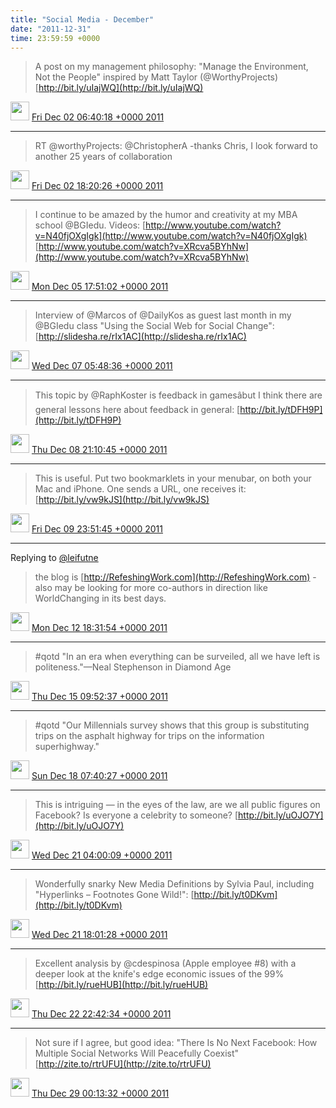 ```yaml
---    
title: "Social Media - December"
date: "2011-12-31"
time: 23:59:59 +0000
---
```


> A post on my management philosophy: "Manage the Environment, Not the People" inspired by Matt Taylor (@WorthyProjects) [http://bit.ly/uIajWQ](http://bit.ly/uIajWQ)

<img src="{{ site.url }}{{ site.baseurl }}/assets/images/media/tweet.ico" width="30" /> [Fri Dec 02 06:40:18 +0000 2011](https://twitter.com/ChristopherA/status/142493272496013312)

----

> RT @worthyProjects: @ChristopherA -thanks Chris, I look forward to another 25 years of collaboration

<img src="{{ site.url }}{{ site.baseurl }}/assets/images/media/tweet.ico" width="30" /> [Fri Dec 02 18:20:26 +0000 2011](https://twitter.com/ChristopherA/status/142669467372097536)

----

> I continue to be amazed by the humor and creativity at my MBA school @BGIedu. Videos: [http://www.youtube.com/watch?v=N40fjOXgIgk](http://www.youtube.com/watch?v=N40fjOXgIgk) [http://www.youtube.com/watch?v=XRcva5BYhNw](http://www.youtube.com/watch?v=XRcva5BYhNw)

<img src="{{ site.url }}{{ site.baseurl }}/assets/images/media/tweet.ico" width="30" /> [Mon Dec 05 17:51:02 +0000 2011](https://twitter.com/ChristopherA/status/143749233785311234)

----

> Interview of @Marcos of @DailyKos as guest last month in my @BGIedu class "Using the Social Web for Social Change": [http://slidesha.re/rIx1AC](http://slidesha.re/rIx1AC)

<img src="{{ site.url }}{{ site.baseurl }}/assets/images/media/tweet.ico" width="30" /> [Wed Dec 07 05:48:36 +0000 2011](https://twitter.com/ChristopherA/status/144292202644905984)

----

> This topic by @RaphKoster is feedback in gamesâbut I think there are general lessons here about feedback in general: [http://bit.ly/tDFH9P](http://bit.ly/tDFH9P)

<img src="{{ site.url }}{{ site.baseurl }}/assets/images/media/tweet.ico" width="30" /> [Thu Dec 08 21:10:45 +0000 2011](https://twitter.com/ChristopherA/status/144886657299120128)

----

> This is useful. Put two bookmarklets in your menubar, on both your Mac and iPhone. One sends a URL, one receives it: [http://bit.ly/vw9kJS](http://bit.ly/vw9kJS)

<img src="{{ site.url }}{{ site.baseurl }}/assets/images/media/tweet.ico" width="30" /> [Fri Dec 09 23:51:45 +0000 2011](https://twitter.com/ChristopherA/status/145289562187509760)

----

Replying to [@leifutne](https://twitter.com/leifutne/status/145240366612873216)

> the blog is [http://RefeshingWork.com](http://RefeshingWork.com) - also may be looking for more co-authors in direction like WorldChanging in its best days.

<img src="{{ site.url }}{{ site.baseurl }}/assets/images/media/tweet.ico" width="30" /> [Mon Dec 12 18:31:54 +0000 2011](https://twitter.com/ChristopherA/status/146296231008800768)

----

> #qotd "In an era when everything can be surveiled, all we have left is politeness."—Neal Stephenson in Diamond Age

<img src="{{ site.url }}{{ site.baseurl }}/assets/images/media/tweet.ico" width="30" /> [Thu Dec 15 09:52:37 +0000 2011](https://twitter.com/ChristopherA/status/147252713057550336)

----

> #qotd "Our Millennials survey shows that this group is substituting trips on the asphalt highway for trips on the information superhighway."

<img src="{{ site.url }}{{ site.baseurl }}/assets/images/media/tweet.ico" width="30" /> [Sun Dec 18 07:40:27 +0000 2011](https://twitter.com/ChristopherA/status/148306617329385473)

----

> This is intriguing — in the eyes of the law, are we all public figures on Facebook? Is everyone a celebrity to someone? [http://bit.ly/uOJO7Y](http://bit.ly/uOJO7Y)

<img src="{{ site.url }}{{ site.baseurl }}/assets/images/media/tweet.ico" width="30" /> [Wed Dec 21 04:00:09 +0000 2011](https://twitter.com/ChristopherA/status/149338338850127872)

----

> Wonderfully snarky New Media Definitions by Sylvia Paul, including "Hyperlinks – Footnotes Gone Wild!": [http://bit.ly/t0DKvm](http://bit.ly/t0DKvm)

<img src="{{ site.url }}{{ site.baseurl }}/assets/images/media/tweet.ico" width="30" /> [Wed Dec 21 18:01:28 +0000 2011](https://twitter.com/ChristopherA/status/149550062836518914)

----

> Excellent analysis by @cdespinosa (Apple employee #8) with a deeper look at the knife's edge economic issues of the 99% [http://bit.ly/rueHUB](http://bit.ly/rueHUB)

<img src="{{ site.url }}{{ site.baseurl }}/assets/images/media/tweet.ico" width="30" /> [Thu Dec 22 22:42:34 +0000 2011](https://twitter.com/ChristopherA/status/149983191346855936)

----

> Not sure if I agree, but good idea: "There Is No Next Facebook: How Multiple Social Networks Will Peacefully Coexist" [http://zite.to/rtrUFU](http://zite.to/rtrUFU)

<img src="{{ site.url }}{{ site.baseurl }}/assets/images/media/tweet.ico" width="30" /> [Thu Dec 29 00:13:32 +0000 2011](https://twitter.com/ChristopherA/status/152180413857660928)